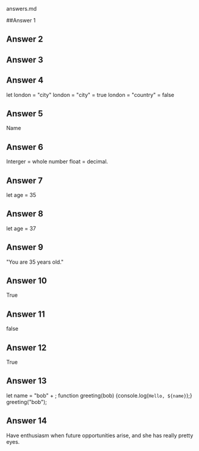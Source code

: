 answers.md

##Answer 1

<div class="pyramid" id="topHeader">

## Answer 2

 <style>.pyramid {} </style>

 ## Answer 3

<style> .pyramid > {} </style>

## Answer 4

let london = "city" 
london = "city" = true
london = "country" = false


## Answer 5

Name

## Answer 6

Interger = whole number float = decimal.

## Answer 7

let age = 35

## Answer 8

let age = 37

## Answer 9

"You are 35 years old."

## Answer 10

True

## Answer 11

false

## Answer 12

True

## Answer 13

let name = "bob" + ;
      function greeting(bob) 
      {console.log(`Hello, ${name}`);}
      greeting("bob");

## Answer 14 

Have enthusiasm when future opportunities arise, and she has really pretty eyes.
